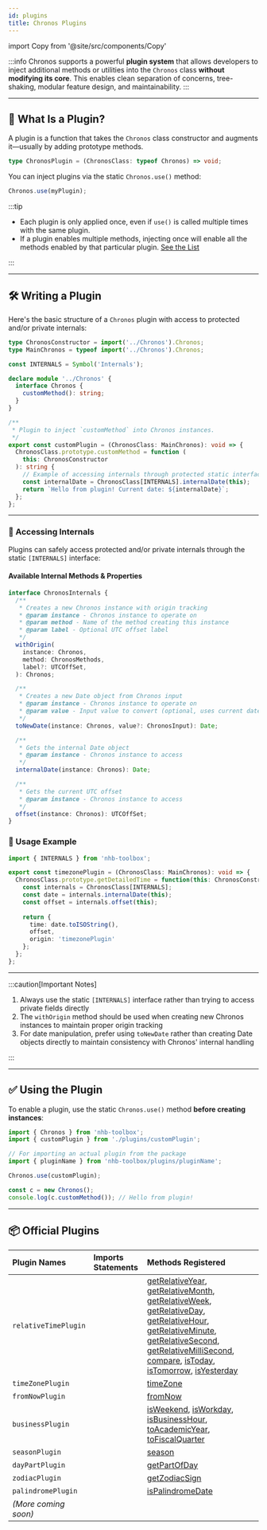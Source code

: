 ```yaml
---
id: plugins
title: Chronos Plugins
---
```


<!-- markdownlint-disable-file MD024 -->

import Copy from '@site/src/components/Copy'

:::info
Chronos supports a powerful **plugin system** that allows developers to inject additional methods or utilities into the `Chronos` class **without modifying its core**. This enables clean separation of concerns, tree-shaking, modular feature design, and maintainability.
:::

---

## 🧩 What Is a Plugin?

A plugin is a function that takes the `Chronos` class constructor and augments it—usually by adding prototype methods.

```ts
type ChronosPlugin = (ChronosClass: typeof Chronos) => void;
```

You can inject plugins via the static `Chronos.use()` method:

```ts
Chronos.use(myPlugin);
```

:::tip

- Each plugin is only applied once, even if `use()` is called multiple times with the same plugin.
- If a plugin enables multiple methods, injecting once will enable all the methods enabled by that particular plugin. [See the List](#-official-plugins)

:::

---

## 🛠️ Writing a Plugin

Here's the basic structure of a `Chronos` plugin with access to protected and/or private internals:

```ts
type ChronosConstructor = import('../Chronos').Chronos;
type MainChronos = typeof import('../Chronos').Chronos;

const INTERNALS = Symbol('Internals');

declare module '../Chronos' {
  interface Chronos {
    customMethod(): string;
  }
}

/**
 * Plugin to inject `customMethod` into Chronos instances.
 */
export const customPlugin = (ChronosClass: MainChronos): void => {
  ChronosClass.prototype.customMethod = function (
    this: ChronosConstructor
  ): string {
    // Example of accessing internals through protected static interface
    const internalDate = ChronosClass[INTERNALS].internalDate(this);
    return `Hello from plugin! Current date: ${internalDate}`;
  };
};
```

---

### 🔐 Accessing Internals

Plugins can safely access protected and/or private internals through the static `[INTERNALS]` interface:

#### Available Internal Methods & Properties

```ts
interface ChronosInternals {
  /**
   * Creates a new Chronos instance with origin tracking
   * @param instance - Chronos instance to operate on
   * @param method - Name of the method creating this instance
   * @param label - Optional UTC offset label
   */
  withOrigin(
    instance: Chronos,
    method: ChronosMethods,
    label?: UTCOffSet,
  ): Chronos;

  /**
   * Creates a new Date object from Chronos input
   * @param instance - Chronos instance to operate on
   * @param value - Input value to convert (optional, uses current date if omitted)
   */
  toNewDate(instance: Chronos, value?: ChronosInput): Date;

  /**
   * Gets the internal Date object
   * @param instance - Chronos instance to access
   */
  internalDate(instance: Chronos): Date;

  /**
   * Gets the current UTC offset
   * @param instance - Chronos instance to access
   */
  offset(instance: Chronos): UTCOffSet;
}
```

### 🚀 Usage Example

```ts
import { INTERNALS } from 'nhb-toolbox';

export const timezonePlugin = (ChronosClass: MainChronos): void => {
  ChronosClass.prototype.getDetailedTime = function(this: ChronosConstructor) {
    const internals = ChronosClass[INTERNALS];
    const date = internals.internalDate(this);
    const offset = internals.offset(this);
    
    return {
      time: date.toISOString(),
      offset,
      origin: 'timezonePlugin'
    };
  };
};
```

---

:::caution[Important Notes]

1. Always use the static `[INTERNALS]` interface rather than trying to access private fields directly
2. The `withOrigin` method should be used when creating new Chronos instances to maintain proper origin tracking
3. For date manipulation, prefer using `toNewDate` rather than creating Date objects directly to maintain consistency with Chronos' internal handling

:::

---

## ✅ Using the Plugin

To enable a plugin, use the static `Chronos.use()` method **before creating instances**:

```ts
import { Chronos } from 'nhb-toolbox';
import { customPlugin } from './plugins/customPlugin';

// For importing an actual plugin from the package
import { pluginName } from 'nhb-toolbox/plugins/pluginName';

Chronos.use(customPlugin);

const c = new Chronos();
console.log(c.customMethod()); // Hello from plugin!
```

---

## 📦 Official Plugins

| Plugin Names         | Imports Statements                          | Methods Registered                             |
| :------------------- | :------------------------------------------ | :--------------------------------------------- |
| `relativeTimePlugin` | <Copy message="Import Statement Copied!" afterCopy="Import Statement Copied!" text="import { relativeTimePlugin } from 'nhb-toolbox/plugins/relativeTimePlugin';" /> | [getRelativeYear](../Chronos/comparison#getrelativeyear), [getRelativeMonth](../Chronos/comparison#getrelativemonth), [getRelativeWeek](../Chronos/comparison#getrelativeweek), [getRelativeDay](../Chronos/comparison#getrelativeday), [getRelativeHour](../Chronos/comparison#getrelativehour), [getRelativeMinute](../Chronos/comparison#getrelativeminute), [getRelativeSecond](../Chronos/comparison#getrelativesecond), [getRelativeMilliSecond](../Chronos/comparison#getrelativemillisecond), [compare](../Chronos/comparison#compare), [isToday](../Chronos/checkers#istoday), [isTomorrow](../Chronos/checkers#istomorrow), [isYesterday](../Chronos/checkers#isyesterday) |
| `timeZonePlugin`     | <Copy message="Import Statement Copied!" afterCopy="Import Statement Copied!" text="import { timeZonePlugin } from 'nhb-toolbox/plugins/timeZonePlugin';" />         | [timeZone](../Chronos/conversion#timezone)  |
| `fromNowPlugin`      | <Copy message="Import Statement Copied!" afterCopy="Import Statement Copied!" text="import { fromNowPlugin } from 'nhb-toolbox/plugins/fromNowPlugin';" />           | [fromNow](../Chronos/format#fromnow) |
| `businessPlugin`     | <Copy message="Import Statement Copied!" afterCopy="Import Statement Copied!" text="import { businessPlugin } from 'nhb-toolbox/plugins/businessPlugin';" />         | [isWeekend](../Chronos/checkers#isweekend),  [isWorkday](../Chronos/checkers#isworkday), [isBusinessHour](../Chronos/checkers#isbusinesshour),  [toAcademicYear](../Chronos/extras#toacademicyear), [toFiscalQuarter](../Chronos/extras#tofiscalquarter) |
| `seasonPlugin`       | <Copy message="Import Statement Copied!" afterCopy="Import Statement Copied!" text="import { seasonPlugin } from 'nhb-toolbox/plugins/seasonPlugin';" />             | [season](../Chronos/names#season) |
| `dayPartPlugin`      | <Copy message="Import Statement Copied!" afterCopy="Import Statement Copied!" text="import { dayPartPlugin } from 'nhb-toolbox/plugins/dayPartPlugin';" />           | [getPartOfDay](../Chronos/names#getpartofday) |
| `zodiacPlugin`       | <Copy message="Import Statement Copied!" afterCopy="Import Statement Copied!" text="import { zodiacPlugin } from 'nhb-toolbox/plugins/zodiacPlugin';" />         | [getZodiacSign](../Chronos/names#getzodiacsign) |
| `palindromePlugin`   | <Copy message="Import Statement Copied!" afterCopy="Import Statement Copied!" text="import { palindromePlugin } from 'nhb-toolbox/plugins/palindromePlugin';" />     | [isPalindromeDate](../Chronos/checkers#ispalindromedate) |
| *(More coming soon)* |                                                                                              | |
